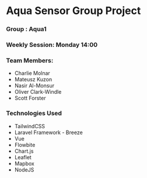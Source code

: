 
# Aqua Sensor Group Project

### Group : Aqua1

### Weekly Session: Monday 14:00

### Team Members:

- Charlie Molnar
- Mateusz Kuzon
- Nasir Al-Monsur
- Oliver Clark-Windle
- Scott Forster

### Technologies Used
- TailwindCSS
- Laravel Framework - Breeze
- Vue
- Flowbite
- Chart.js
- Leaflet
- Mapbox
- NodeJS

